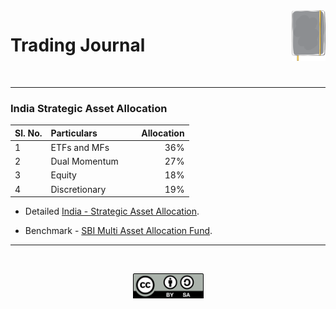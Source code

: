 <img alt="Trading Journal Logo" src="files/trading_journal_logo.svg" width="10.8%" align="right">

# <a id="jrnl"> Trading Journal </a>

</br>

---

### **India Strategic Asset Allocation**

| Sl. No.  | Particulars                        |&nbsp; &nbsp;  Allocation |
|:---------|:-----------------------------------|-------------------------:|
| 1        |  ETFs and MFs                      |                      36% |
| 2        |  Dual Momentum      &nbsp;         |                      27% |
| 3        |  Equity                            |                      18% |
| 4        |  Discretionary                     |                      19% |
    
- Detailed [India - Strategic Asset Allocation](india_saa.md).

- Benchmark - [SBI Multi Asset Allocation Fund](https://www.valueresearchonline.com/funds/17657/sbi-multi-asset-allocation-fund-direct-plan/).</br>

---

</br>

<p align="center">
<img alt="All Rights Reserved Logo" src="files/cc_by_sa.svg" width="113">
</p>
